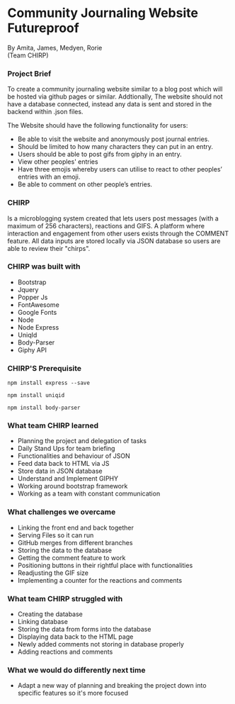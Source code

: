 # Community Journaling Website Futureproof 
By  Amita, James, Medyen, Rorie    
(Team CHIRP)   


### Project Brief 

To create a community journaling website similar to a blog post which will be hosted via github pages or similar. Addtionally, The website should not have a database connected, instead any data is sent and stored in the backend within .json files.   

The Website should have the following functionality for users:  

* Be able to visit the website and anonymously post journal entries.
* Should be limited to how many characters they can put in an entry.
* Users should be able to post gifs from giphy in an entry.
* View other peoples' entries
* Have three emojis whereby users can utilise to react to other peoples’ entries with an emoji.
* Be able to comment on other people’s entries.  


### CHIRP

Is a microblogging system created that lets users post messages (with a maximum of 256 characters), reactions and GIFS. A platform where interaction and engagement from other users exists through the COMMENT feature. All data inputs are stored locally via JSON database so users are able to review their "chirps".

### CHIRP was built with

* Bootstrap
* Jquery
* Popper Js
* FontAwesome
* Google Fonts
* Node
* Node Express 
* UniqId
* Body-Parser 
* Giphy API


### CHIRP'S Prerequisite

```
npm install express --save
```
```
npm install uniqid
```
```
npm install body-parser
```

### What team CHIRP learned

* Planning the project and delegation of tasks
* Daily Stand Ups for team briefing
* Functionalities and behaviour of JSON
* Feed data back to HTML via JS 
* Store data in JSON database 
* Understand and Implement GIPHY 
* Working around bootstrap framework
* Working as a team with constant communication


### What challenges we overcame

* Linking the front end and back together
* Serving Files so it can run 
* GitHub merges from different branches
* Storing the  data to the database
* Getting the comment feature to work
* Positioning buttons in their rightful place with functionalities
* Readjusting the GIF size 
* Implementing a counter for the reactions and comments


### What team CHIRP struggled with

* Creating the database 
* Linking database 
* Storing the data from forms into the database
* Displaying data back to the HTML page 
* Newly added comments not storing in database properly
* Adding reactions and comments


### What we would do differently next time

* Adapt a new way of planning and breaking the project down into specific features so it's more focused


